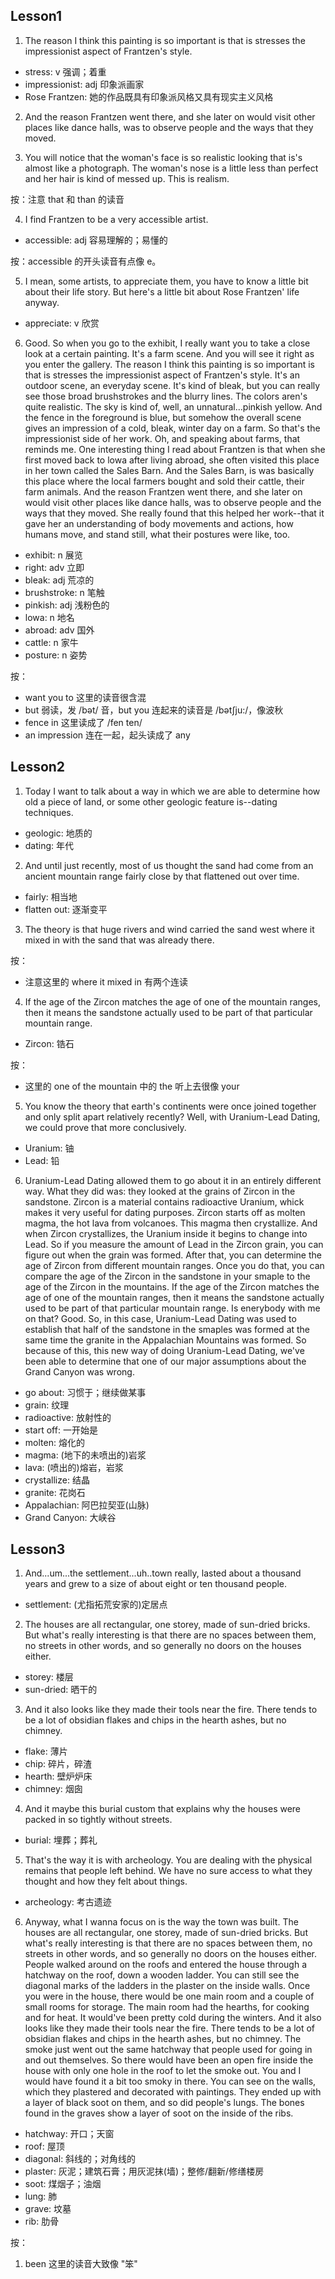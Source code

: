 ## Lesson1

1. The reason I think this painting is so important is that is stresses the impressionist aspect of Frantzen's style.

- stress: v 强调；着重
- impressionist: adj 印象派画家
- Rose Frantzen: 她的作品既具有印象派风格又具有现实主义风格

2. And the reason Frantzen went there, and she later on would visit other places like dance halls, was to observe people and the ways that they moved.

3. You will notice that the woman's face is so realistic looking that is's almost like a photograph. The woman's nose is a little less than perfect and her hair is kind of messed up. This is realism.

按：注意 that 和 than 的读音

4. I find Frantzen to be a very accessible artist.

- accessible: adj 容易理解的；易懂的

按：accessible 的开头读音有点像 e。

5. I mean, some artists, to appreciate them, you have to know a little bit about their life story. But here's a little bit about Rose Frantzen' life anyway.

- appreciate: v 欣赏

6. Good. So when you go to the exhibit, I really want you to take a close look at a certain painting. It's a farm scene. And you will see it right as you enter the gallery. The reason I think this painting is so important is that is stresses the impressionist aspect of Frantzen's style. It's an outdoor scene, an everyday scene. It's kind of bleak, but you can really see those broad brushstrokes and the blurry lines. The colors aren's quite realistic. The sky is kind of, well, an unnatural...pinkish yellow. And the fence in the foreground is blue, but somehow the overall scene gives an impression of a cold, bleak, winter day on a farm. So that's the impressionist side of her work. Oh, and speaking about farms, that reminds me. One interesting thing I read about Frantzen is that when she first moved back to lowa after living abroad, she often visited this place in her town called the Sales Barn. And the Sales Barn, is was basically this place where the local farmers bought and sold their cattle, their farm animals. And the reason Frantzen went there, and she later on would visit other places like dance halls, was to observe people and the ways that they moved. She really found that this helped her work--that it gave her an understanding of body movements and actions, how humans move, and stand still, what their postures were like, too.

- exhibit: n 展览
- right: adv 立即
- bleak: adj 荒凉的
- brushstroke: n 笔触
- pinkish: adj 浅粉色的
- lowa: n 地名
- abroad: adv 国外
- cattle: n 家牛
- posture: n 姿势

按：
- want you to 这里的读音很含混
- but 弱读，发 /bət/ 音，but you 连起来的读音是 /bətʃju:/，像波秋
- fence in 这里读成了 /fen ten/
- an impression 连在一起，起头读成了 any

## Lesson2

1. Today I want to talk about a way in which we are able to determine how old a piece of land, or some other geologic feature is--dating techniques.

- geologic: 地质的
- dating: 年代

2. And until just recently, most of us thought the sand had come from an ancient mountain range fairly close by that flattened out over time.

- fairly: 相当地
- flatten out: 逐渐变平

3. The theory is that huge rivers and wind carried the sand west where it mixed in with the sand that was already there.

按：
- 注意这里的 where it mixed in 有两个连读

4. If the age of the Zircon matches the age of one of the mountain ranges, then it means the sandstone actually used to be part of that particular mountain range.

- Zircon: 锆石

按：
- 这里的 one of the mountain 中的 the 听上去很像 your

5. You know the theory that earth's continents were once joined together and only split apart relatively recently? Well, with Uranium-Lead Dating, we could prove that more conclusively.

- Uranium: 铀
- Lead: 铅

6. Uranium-Lead Dating allowed them to go about it in an entirely different way. What they did was: they looked at the grains of Zircon in the sandstone. Zircon is a material contains radioactive Uranium, whick makes it very useful for dating purposes. Zircon starts off as molten magma, the hot lava from volcanoes. This magma then crystallize. And when Zircon crystallizes, the Uranium inside it begins to change into Lead. So if you measure the amount of Lead in the Zircon grain, you can figure out when the grain was formed. After that, you can determine the age of Zircon from different mountain ranges. Once you do that, you can compare the age of the Zircon in the sandstone in your smaple to the age of the Zircon in the mountains. If the age of the Zircon matches the age of one of the mountain ranges, then it means the sandstone actually used to be part of that particular mountain range. Is enerybody with me on that? Good. So, in this case, Uranium-Lead Dating was used to establish that half of the sandstone in the smaples was formed at the same time the granite in the Appalachian Mountains was formed. So because of this, this new way of doing Uranium-Lead Dating, we've been able to determine that one of our major assumptions about the Grand Canyon was wrong.

- go about: 习惯于；继续做某事
- grain: 纹理
- radioactive: 放射性的
- start off: 一开始是
- molten: 熔化的
- magma: (地下的未喷出的)岩浆
- lava: (喷出的)熔岩，岩浆
- crystallize: 结晶
- granite: 花岗石
- Appalachian: 阿巴拉契亚(山脉)
- Grand Canyon: 大峡谷

## Lesson3

1. And...um...the settlement...uh..town really, lasted about a thousand years and grew to a size of about eight or ten thousand people.

- settlement: (尤指拓荒安家的)定居点

2. The houses are all rectangular, one storey, made of sun-dried bricks. But what's really interesting is that there are no spaces between them, no streets in other words, and so generally no doors on the houses either.

- storey: 楼层
- sun-dried: 晒干的

3. And it also looks like they made their tools near the fire. There tends to be a lot of obsidian flakes and chips in the hearth ashes, but no chimney.

- flake: 薄片
- chip: 碎片，碎渣
- hearth: 壁炉炉床
- chimney: 烟囱

4. And it maybe this burial custom that explains why the houses were packed in so tightly without streets.

- burial: 埋葬；葬礼

5. That's the way it is with archeology. You are dealing with the physical remains that people left behind. We have no sure access to what they thought and how they felt about things.

- archeology: 考古遗迹

6. Anyway, what I wanna focus on is the way the town was built. The houses are all rectangular, one storey, made of sun-dried bricks. But what's really interesting is that there are no spaces between them, no streets in other words, and so generally no doors on the houses either. People walked around on the roofs and entered the house through a hatchway on the roof, down a wooden ladder. You can still see the diagonal marks of the ladders in the plaster on the inside walls. Once you were in the house, there would be one main room and a couple of small rooms for storage. The main room had the hearths, for cooking and for heat. It would've been pretty cold during the winters. And it also looks like they made their tools near the fire. There tends to be a lot of obsidian flakes and chips in the hearth ashes, but no chimney. The smoke just went out the same hatchway that people used for going in and out themselves. So there would have been an open fire inside the house with only one hole in the roof to let the smoke out. You and I would have found it a bit too smoky in there. You can see on the walls, which they plastered and decorated with paintings. They ended up with a layer of black soot on them, and so did people's lungs. The bones found in the graves show a layer of soot on the inside of the ribs.

- hatchway: 开口；天窗 
- roof: 屋顶
- diagonal: 斜线的；对角线的
- plaster: 灰泥；建筑石膏；用灰泥抹(墙)；整修/翻新/修缮楼房
- soot: 煤烟子；油烟
- lung: 肺
- grave: 坟墓
- rib: 肋骨

按：
1. been 这里的读音大致像 "笨"


